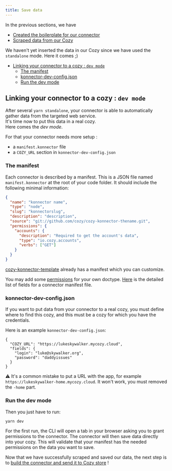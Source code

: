 ```yaml
---
title: Save data
---
```


In the previous sections, we have

- [Created the boilerplate for our connector](./getting-started.md)
- [Scraped data from our Cozy](./scrape-data.md)

We haven't yet inserted the data in our Cozy since we have used the `standalone` mode. Here it comes ;)

<!-- MarkdownTOC autolink=true -->

- [Linking your connector to a cozy : `dev mode`](#linking-your-connector-to-a-cozy--dev-mode)
  - [The manifest](#the-manifest)
  - [konnector-dev-config.json](#konnector-dev-configjson)
  - [Run the dev mode](#run-the-dev-mode)

<!-- /MarkdownTOC -->

## Linking your connector to a cozy : `dev mode`

After several `yarn standalone`, your connector is able to automatically gather data from the targeted web service. </br>It's time now to put this data in a real cozy. </br>Here comes the _dev mode_.

For that your connector needs more setup :

- a `manifest.konnector` file
- a `COZY_URL` section in `konnector-dev-config.json`

### The manifest

Each connector is described by a manifest. This is a JSON file named `manifest.konnector` at the root of your code folder. It should include the following minimal information:

```json
{
  "name": "konnector name",
  "type": "node",
  "slug": "konnectorslug",
  "description": "description",
  "source": "git://github.com/cozy/cozy-konnector-thename.git",
  "permissions": {
    "accounts": {
      "description": "Required to get the account's data",
      "type": "io.cozy.accounts",
      "verbs": ["GET"]
    }
  }
}
```

[cozy-konnector-template][] already has a manifest which you can customize.

You may add some [permissions](https://docs.cozy.io/en/cozy-stack/permissions/) for your own doctype. [Here](https://docs.cozy.io/en/cozy-stack/konnectors/#the-manifest) is the detailed list of fields for a
connector manifest file.

### konnector-dev-config.json

If you want to put data from your connector to a real cozy, you must define where to find this cozy, and this must be a cozy for which you have the credentials.

Here is an example `konnector-dev-config.json`:

```
{
  "COZY_URL": "https://lukeskywalker.mycozy.cloud",
  "fields": {
    "login": "luke@skywalker.org",
    "password": "daddyissues"
  }
}
```

⚠️ It's a common mistake to put a URL with the app, for example `https://lukeskywalker-home.mycozy.cloud`. It won't work, you must removed the `-home` part.

### Run the dev mode

Then you just have to run:

```sh
yarn dev
```

For the first run, the CLI will open a tab in your browser asking you to grant permissions to the
connector. The connector will then save data directly into your cozy. This will validate that your
manifest has the needed permissions on the data you want to save.

Now that we have successfully scraped and saved our data, the next step is to [build the connector and send it to Cozy store](./packaging.md) !

[cozy-konnector-template]: https://github.com/konnectors/cozy-konnector-template

